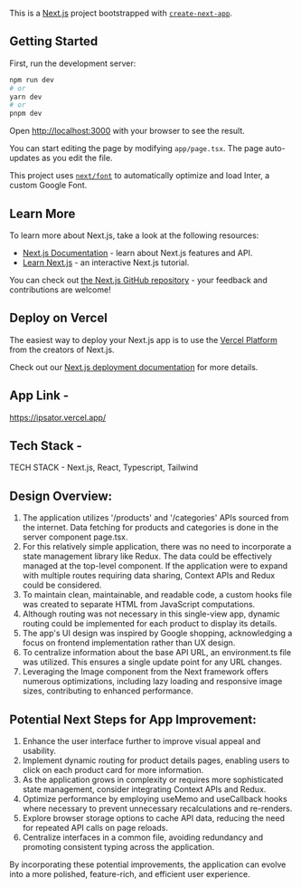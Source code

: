 This is a [Next.js](https://nextjs.org/) project bootstrapped with [`create-next-app`](https://github.com/vercel/next.js/tree/canary/packages/create-next-app).

## Getting Started

First, run the development server:

```bash
npm run dev
# or
yarn dev
# or
pnpm dev
```

Open [http://localhost:3000](http://localhost:3000) with your browser to see the result.

You can start editing the page by modifying `app/page.tsx`. The page auto-updates as you edit the file.

This project uses [`next/font`](https://nextjs.org/docs/basic-features/font-optimization) to automatically optimize and load Inter, a custom Google Font.

## Learn More

To learn more about Next.js, take a look at the following resources:

-   [Next.js Documentation](https://nextjs.org/docs) - learn about Next.js features and API.
-   [Learn Next.js](https://nextjs.org/learn) - an interactive Next.js tutorial.

You can check out [the Next.js GitHub repository](https://github.com/vercel/next.js/) - your feedback and contributions are welcome!

## Deploy on Vercel

The easiest way to deploy your Next.js app is to use the [Vercel Platform](https://vercel.com/new?utm_medium=default-template&filter=next.js&utm_source=create-next-app&utm_campaign=create-next-app-readme) from the creators of Next.js.

Check out our [Next.js deployment documentation](https://nextjs.org/docs/deployment) for more details.

## App Link -

https://ipsator.vercel.app/

## Tech Stack -

TECH STACK - Next.js, React, Typescript, Tailwind

## Design Overview:

1. The application utilizes '/products' and '/categories' APIs sourced from the internet. Data fetching for products and categories is done in the server component page.tsx.
2. For this relatively simple application, there was no need to incorporate a state management library like Redux. The data could be effectively managed at the top-level component. If the application were to expand with multiple routes requiring data sharing, Context APIs and Redux could be considered.
3. To maintain clean, maintainable, and readable code, a custom hooks file was created to separate HTML from JavaScript computations.
4. Although routing was not necessary in this single-view app, dynamic routing could be implemented for each product to display its details.
5. The app's UI design was inspired by Google shopping, acknowledging a focus on frontend implementation rather than UX design.
6. To centralize information about the base API URL, an environment.ts file was utilized. This ensures a single update point for any URL changes.
7. Leveraging the Image component from the Next framework offers numerous optimizations, including lazy loading and responsive image sizes, contributing to enhanced performance.

## Potential Next Steps for App Improvement:

1. Enhance the user interface further to improve visual appeal and usability.
2. Implement dynamic routing for product details pages, enabling users to click on each product card for more information.
3. As the application grows in complexity or requires more sophisticated state management, consider integrating Context APIs and Redux.
4. Optimize performance by employing useMemo and useCallback hooks where necessary to prevent unnecessary recalculations and re-renders.
5. Explore browser storage options to cache API data, reducing the need for repeated API calls on page reloads.
6. Centralize interfaces in a common file, avoiding redundancy and promoting consistent typing across the application.

By incorporating these potential improvements, the application can evolve into a more polished, feature-rich, and efficient user experience.
